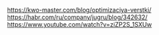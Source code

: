 https://kwo-master.com/blog/optimizaciya-verstki/
https://habr.com/ru/company/jugru/blog/342632/
https://www.youtube.com/watch?v=ziZP2S_1SXUw